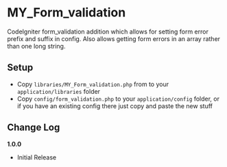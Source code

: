 # MY_Form_validation

CodeIgniter form_validation addition which allows for setting form error prefix and suffix in config. Also allows getting form errors in an array rather than one long string.

## Setup

* Copy ```libraries/MY_Form_validation.php``` from to your ```application/libraries``` folder
* Copy ```config/form_validation.php``` to your ```application/config``` folder, or if you have an existing config there just copy and paste the new stuff

## Change Log

**1.0.0** 

* Initial Release